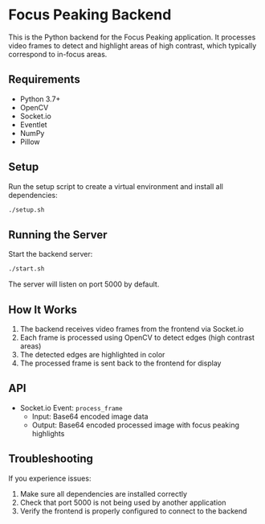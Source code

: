 # Focus Peaking Backend

This is the Python backend for the Focus Peaking application. It processes video frames to detect and highlight areas of high contrast, which typically correspond to in-focus areas.

## Requirements

- Python 3.7+
- OpenCV
- Socket.io
- Eventlet
- NumPy
- Pillow

## Setup

Run the setup script to create a virtual environment and install all dependencies:

```bash
./setup.sh
```

## Running the Server

Start the backend server:

```bash
./start.sh
```

The server will listen on port 5000 by default.

## How It Works

1. The backend receives video frames from the frontend via Socket.io
2. Each frame is processed using OpenCV to detect edges (high contrast areas)
3. The detected edges are highlighted in color
4. The processed frame is sent back to the frontend for display

## API

- Socket.io Event: `process_frame`
  - Input: Base64 encoded image data
  - Output: Base64 encoded processed image with focus peaking highlights

## Troubleshooting

If you experience issues:

1. Make sure all dependencies are installed correctly
2. Check that port 5000 is not being used by another application
3. Verify the frontend is properly configured to connect to the backend 